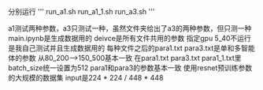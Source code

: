 分别运行 
'''
run_a1.sh
run_a1_1.sh
run_a3.sh
'''

a1测试两种参数，a3只测试一种，虽然文件夹给出了a3的两种参数，但只测一种
main.ipynb是生成数据用的
deivce是所有文件共用的参数 指定gpu
5_40不运行 是我自己测试并且生成数据用的 
每种文件之后的para1.txt para3.txt是单和多智能体的参数 从80_200-->150_500基本一致
在para1.txt para3.txt para1_1.txt里 batch_size统一设置为512
para1和para3的参数基本一致
使用resnet预训练参数的大规模的数据集 input是224 * 224 / 448 * 448
